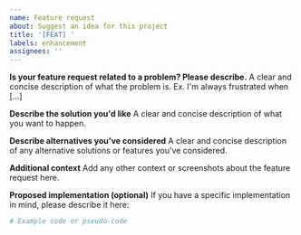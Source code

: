 ```yaml
---
name: Feature request
about: Suggest an idea for this project
title: '[FEAT] '
labels: enhancement
assignees: ''
---
```


**Is your feature request related to a problem? Please describe.**
A clear and concise description of what the problem is. Ex. I'm always frustrated when [...]

**Describe the solution you'd like**
A clear and concise description of what you want to happen.

**Describe alternatives you've considered**
A clear and concise description of any alternative solutions or features you've considered.

**Additional context**
Add any other context or screenshots about the feature request here.

**Proposed implementation (optional)**
If you have a specific implementation in mind, please describe it here:
```python
# Example code or pseudo-code
``` 